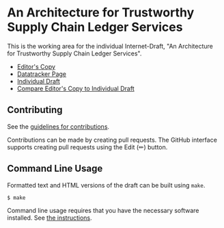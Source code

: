 # An Architecture for Trustworthy Supply Chain Ledger Services

This is the working area for the individual Internet-Draft, "An Architecture for Trustworthy Supply Chain Ledger Services".

* [Editor's Copy](https://ietf-scitt.github.io/draft-birkholz-scitt-architecture/#go.draft-birkholz-scitt-architecture.html)
* [Datatracker Page](https://datatracker.ietf.org/doc/draft-birkholz-scitt-architecture)
* [Individual Draft](https://datatracker.ietf.org/doc/html/draft-birkholz-scitt-architecture)
* [Compare Editor's Copy to Individual Draft](https://ietf-scitt.github.io/draft-birkholz-scitt-architecture/#go.draft-birkholz-scitt-architecture.diff)


## Contributing

See the
[guidelines for contributions](https://github.com/ietf-scitt/draft-birkholz-scitt-architecture/blob/main/CONTRIBUTING.md).

Contributions can be made by creating pull requests.
The GitHub interface supports creating pull requests using the Edit (✏) button.


## Command Line Usage

Formatted text and HTML versions of the draft can be built using `make`.

```sh
$ make
```

Command line usage requires that you have the necessary software installed.  See
[the instructions](https://github.com/martinthomson/i-d-template/blob/main/doc/SETUP.md).

